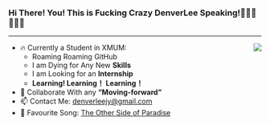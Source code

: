 ### Hi There! You! This is Fucking Crazy DenverLee Speaking!💃💃💃💃💃💃
----------------------------------------------
<a href="https://github.com/anuraghazra/github-readme-stats">
  <img align="right" src="https://github-readme-stats.vercel.app/api?username=DenverLeee&show_icons=true&theme=nord&count_private=true" />
</a>

* 🔥 Currently a Student in XMUM:
  - Roaming Roaming GitHub
  - I am Dying for Any New **Skills**
  - I am Looking for an **Internship**
  - **Learning! Learning！ Learning！**
* 🦀 Collaborate With any **“Moving-forward”**
* 📫 Contact Me: denverleejy@gmail.com
* 🤬 Favourite Song: [The Other Side of Paradise](https://open.spotify.com/track/0rRjGruFonCGOt0S5zAJNQ "Spotify") 




<!-- This is programming language that most used
<a href="https://github.com/anuraghazra/github-readme-stats">
  <img align="right" src="https://github-readme-stats.vercel.app/api/top-langs/?username=DenverLeee&layout=compact" />
</a>
-->
